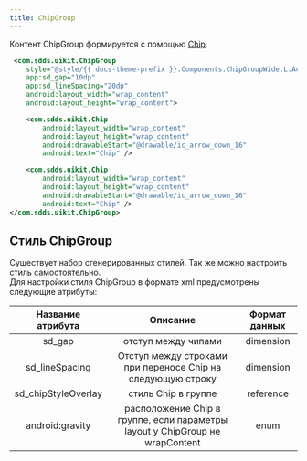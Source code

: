 ```yaml
---
title: ChipGroup
---
```


Контент ChipGroup формируется с помощью [Chip](ChipUsage.md#chip).

```xml
 <com.sdds.uikit.ChipGroup
    style="@style/{{ docs-theme-prefix }}.Components.ChipGroupWide.L.Accent"
    app:sd_gap="10dp"
    app:sd_lineSpacing="20dp"
    android:layout_width="wrap_content"
    android:layout_height="wrap_content">

    <com.sdds.uikit.Chip
        android:layout_width="wrap_content"
        android:layout_height="wrap_content"
        android:drawableStart="@drawable/ic_arrow_down_16"
        android:text="Chip" />

    <com.sdds.uikit.Chip
        android:layout_width="wrap_content"
        android:layout_height="wrap_content"
        android:drawableStart="@drawable/ic_arrow_down_16"
        android:text="Chip" />
</com.sdds.uikit.ChipGroup>
```

## Стиль ChipGroup

Существует набор сгенерированных стилей. Так же можно настроить стиль самостоятельно.  
Для настройки стиля ChipGroup в формате xml предусмотрены следующие атрибуты:

|Название атрибута|Описание|Формат данных|
|:-:|:-:|:-:|
|sd_gap|отступ между чипами|dimension|
|sd_lineSpacing|Отступ между строками при переносе Chip на следующую строку|dimension|
|sd_chipStyleOverlay|стиль Chip в группе|reference|
|android:gravity|расположение Chip в группе, если параметры layout у ChipGroup не wrapContent|enum|
